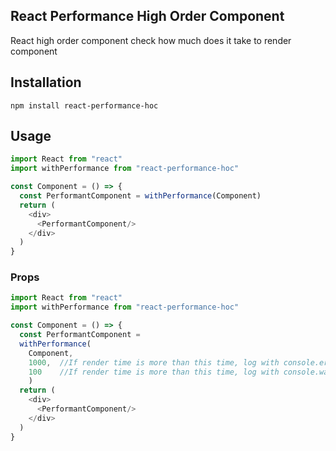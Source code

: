 ## React Performance High Order Component

React high order component check how much does it take to render component

## Installation

```
npm install react-performance-hoc
```

## Usage

```js
import React from "react"
import withPerformance from "react-performance-hoc"

const Component = () => {
  const PerformantComponent = withPerformance(Component)
  return (
    <div>
      <PerformantComponent/>
    </div>
  )
}
```

### Props
```js
import React from "react"
import withPerformance from "react-performance-hoc"

const Component = () => {
  const PerformantComponent = 
  withPerformance(
    Component,
    1000,  //If render time is more than this time, log with console.error .  Default=200
    100    //If render time is more than this time, log with console.warn .  Default=100
    )
  return (
    <div>
      <PerformantComponent/>
    </div>
  )
}
```
